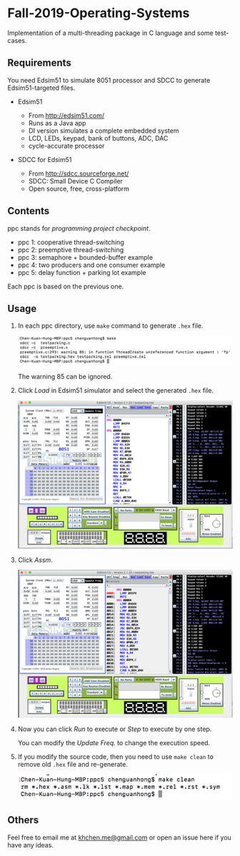 # Fall-2019-Operating-Systems

Implementation of a multi-threading package in C language and some test-cases.

## Requirements

You need Edsim51 to simulate 8051 processor and SDCC to generate Edsim51-targeted files.

- Edsim51
    - From http://edsim51.com/
    - Runs as a Java app
    - DI version simulates a complete embedded system
    - LCD, LEDs, keypad, bank of buttons, ADC, DAC
    - cycle-accurate processor

- SDCC for Edsim51
    - From http://sdcc.sourceforge.net/
    - SDCC: Small Device C Compiler
    - Open source, free, cross-platform

## Contents

ppc stands for _programming project checkpoint_.

- ppc 1: cooperative thread-switching
- ppc 2: preemptive thread-switching
- ppc 3: semaphore + bounded-buffer example
- ppc 4: two producers and one consumer example
- ppc 5: delay function + parking lot example

Each ppc is based on the previous one.

## Usage

1. In each ppc directory, use `make` command to generate `.hex` file.

    ![1](img/1.png)

    The warning 85 can be ignored.

2. Click _Load_ in Edsim51 simulator and select the generated `.hex` file.

    ![2](img/2.png)

3. Click _Assm_.

    ![3](img/3.png)

4. Now you can click _Run_ to execute or _Step_ to execute by one step.

    You can modify the _Update Freq._ to change the execution speed.

5. If you modify the source code, then you need to use `make clean` to remove old `.hex` file and re-generate.

    ![4](img/4.png)


## Others

Feel free to email me at [khchen.me@gmail.com](mailto:khchen.me@gmail.com) or open an issue here if you have any ideas.
